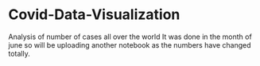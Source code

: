# Covid-Data-Visualization
Analysis of number of cases all over the world 
It was done in the month of june so will be uploading another notebook as the numbers have changed totally.
